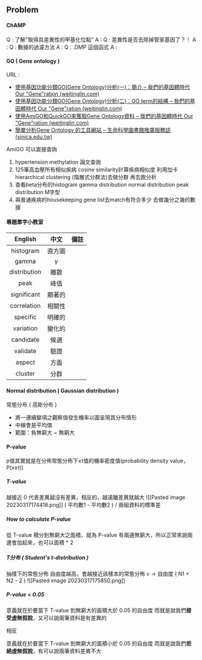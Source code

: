 ## Problem 
#### ChAMP
Q : 了解"取得具差異性的甲基化位點"
A : 
Q : 差異性是否去除掉管家基因了？！
A : 
Q : 數據的過濾方法
A : 
Q : .DMP 這個函式
A : 

#### GO ( Gene ontology )
URL : 
- [使用基因功能分類GO(Gene Ontology)分析(一)：簡介 – 我們的基因體時代 Our "Gene"ration (weitinglin.com)](https://weitinglin.com/2016/10/18/%e4%bd%bf%e7%94%a8%e5%9f%ba%e5%9b%a0%e5%8a%9f%e8%83%bd%e5%88%86%e9%a1%9egogene-ontology%e5%88%86%e6%9e%90%e4%b8%80%ef%bc%9a%e7%b0%a1%e4%bb%8b/)
- [使用基因功能分類GO(Gene Ontology)分析(二)：GO term的結構 – 我們的基因體時代 Our "Gene"ration (weitinglin.com)](https://weitinglin.com/2016/10/19/%E4%BD%BF%E7%94%A8%E5%9F%BA%E5%9B%A0%E5%8A%9F%E8%83%BD%E5%88%86%E9%A1%9Egogene-ontology%E5%88%86%E6%9E%90%E4%BA%8C%EF%BC%9Ago-term%E7%9A%84%E7%B5%90%E6%A7%8B/)
- [使用AmiGO和QuickGO來獲取Gene Ontology資料 – 我們的基因體時代 Our "Gene"ration (weitinglin.com)](https://weitinglin.com/2016/11/23/%e4%bd%bf%e7%94%a8amigo%e5%92%8cquickgo%e4%be%86%e7%8d%b2%e5%8f%96gene-ontology%e8%b3%87%e6%96%99/)
- [簡單分析Gene Ontology 的工具網站 – 生命科學圖書館推廣服務誌 (sinica.edu.tw)](https://lsl.sinica.edu.tw/Blog/2016/01/gene-ontology/)

AmiGO 可以直接查詢

1. hypertension methylation 論文查詢  
2. 125筆高血壓所有相似疾病 cosine similarity計算疾病相似度 利用加卡 hierarchical clustering (階層式分群法)去做分群 再去跑分析 
3. 查看beta分布的histogram gamma distribution normal distribution peak distribution M字型 
4. 與普通疾病的housekeeping gene list去match有符合多少 去做幾分之幾的數據

 
#### 專題單字小教室
| English | 中文 | 備註 |
| :---: | :---: | :---: |
| histogram | 直方圖 | |
| gamma | $\gamma$ | |
| distribution | 離散 | |
| peak | 峰值 | |
| significant | 顯著的 | | 
| correlation | 相關性 | |
| specific | 明確的 | |
| variation | 變化的 | |
| candidate | 候選 | |
| validate | 驗證 | |
| aspect | 方面 | |
| cluster | 分群 | |

#### Normal distribution ( Gaussian distribution )
常態分布 ( 高斯分布 )
+ 將一連續變項之觀察值發生機率以圖呈現其分布情形
+ 中線會是平均值
+ 範圍：負無窮大 ~ 無窮大


#### P-value
p值其實就是在分佈常態分佈下≥t值的機率密度值(probability density value，P(x≥t))

##### T-value
越接近 0 代表差異越沒有差異，相反的，越遠離差異就越大
![[Pasted image 20230317174418.png]]
( 平均數1 - 平均數2 ) / 兩組資料的標準差

##### How to calculate P-value
從 T-value 積分到無窮大之面積，就為 P-value
有兩邊無窮大，所以正常來說兩邊會加起來，也可以面積 * 2

##### T分布 ( Student's t-distribution )
抽樣下的常態分佈
自由度越高，會越接近該樣本的常態分佈
v -> 自由度 ( N1 + N2 - 2 )
![[Pasted image 20230317175850.png]]

##### P-value < 0.05
意義就在於要當下 T-value 到無窮大的面積大於 0.05 的自由度
而就是說我們**接受虛無假說**，又可以說兩筆資料是有差異的

相反

意義就在於要當下 T-value 到無窮大的面積小於 0.05 的自由度
而就是說我們**拒絕虛無假說**，有可以說兩筆資料差異不大
